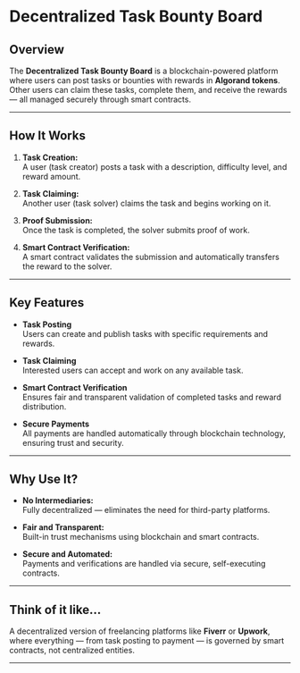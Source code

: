 # Decentralized Task Bounty Board

## Overview

The **Decentralized Task Bounty Board** is a blockchain-powered platform where users can post tasks or bounties with rewards in **Algorand tokens**. Other users can claim these tasks, complete them, and receive the rewards — all managed securely through smart contracts.

---

## How It Works

1. **Task Creation:**  
   A user (task creator) posts a task with a description, difficulty level, and reward amount.

2. **Task Claiming:**  
   Another user (task solver) claims the task and begins working on it.

3. **Proof Submission:**  
   Once the task is completed, the solver submits proof of work.

4. **Smart Contract Verification:**  
   A smart contract validates the submission and automatically transfers the reward to the solver.

---

## Key Features

- **Task Posting**  
  Users can create and publish tasks with specific requirements and rewards.

- **Task Claiming**  
  Interested users can accept and work on any available task.

- **Smart Contract Verification**  
  Ensures fair and transparent validation of completed tasks and reward distribution.

- **Secure Payments**  
  All payments are handled automatically through blockchain technology, ensuring trust and security.

---

## Why Use It?

- **No Intermediaries:**  
  Fully decentralized — eliminates the need for third-party platforms.

- **Fair and Transparent:**  
  Built-in trust mechanisms using blockchain and smart contracts.

- **Secure and Automated:**  
  Payments and verifications are handled via secure, self-executing contracts.

---

## Think of it like...

A decentralized version of freelancing platforms like **Fiverr** or **Upwork**, where everything — from task posting to payment — is governed by smart contracts, not centralized entities.

---
